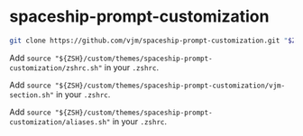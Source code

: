 # spaceship-prompt-customization

```zsh
git clone https://github.com/vjm/spaceship-prompt-customization.git "$ZSH_CUSTOM/themes/spaceship-prompt-customization"
```

Add `source "${ZSH}/custom/themes/spaceship-prompt-customization/zshrc.sh"` in your `.zshrc`.

Add `source "${ZSH}/custom/themes/spaceship-prompt-customization/vjm-section.sh"` in your `.zshrc`.

Add `source "${ZSH}/custom/themes/spaceship-prompt-customization/aliases.sh"` in your `.zshrc`.